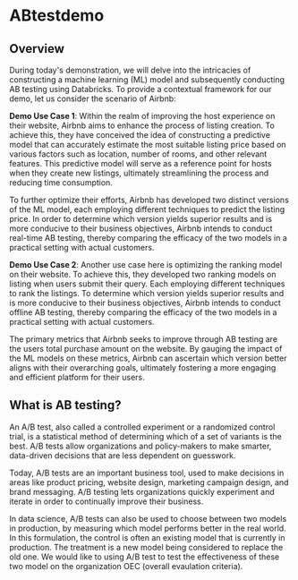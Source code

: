 # ABtestdemo
## Overview
During today's demonstration, we will delve into the intricacies of constructing a machine learning (ML) model and subsequently conducting AB testing using Databricks. To provide a contextual framework for our demo, let us consider the scenario of Airbnb:

**Demo Use Case 1**: Within the realm of improving the host experience on their website, Airbnb aims to enhance the process of listing creation. To achieve this, they have conceived the idea of constructing a predictive model that can accurately estimate the most suitable listing price based on various factors such as location, number of rooms, and other relevant features. This predictive model will serve as a reference point for hosts when they create new listings, ultimately streamlining the process and reducing time consumption.

To further optimize their efforts, Airbnb has developed two distinct versions of the ML model, each employing different techniques to predict the listing price. In order to determine which version yields superior results and is more conducive to their business objectives, Airbnb intends to conduct real-time AB testing, thereby comparing the efficacy of the two models in a practical setting with actual customers.

**Demo Use Case 2**: Another use case here is optimizing the ranking model on their website. To achieve this, they developed two ranking models on listing when users submit their query. Each employing different techniques to rank the listings. To determine which version yields superior results and is more conducive to their business objectives, Airbnb intends to conduct offline AB testing, thereby comparing the efficacy of the two models in a practical setting with actual customers.

The primary metrics that Airbnb seeks to improve through AB testing are the users total purchase amount on the website. By gauging the impact of the ML models on these metrics, Airbnb can ascertain which version better aligns with their overarching goals, ultimately fostering a more engaging and efficient platform for their users.

## What is AB testing?
An A/B test, also called a controlled experiment or a randomized control trial, is a statistical method of determining which of a set of variants is the best. A/B tests allow organizations and policy-makers to make smarter, data-driven decisions that are less dependent on guesswork.

Today, A/B tests are an important business tool, used to make decisions in areas like product pricing, website design, marketing campaign design, and brand messaging. A/B testing lets organizations quickly experiment and iterate in order to continually improve their business.

In data science, A/B tests can also be used to choose between two models in production, by measuring which model performs better in the real world. In this formulation, the control is often an existing model that is currently in production. The treatment is a new model being considered to replace the old one. We would like to using A/B test to test the effectiveness of these two model on the organization OEC (overall evaulation criteria).


